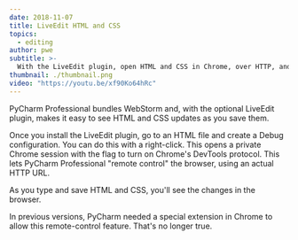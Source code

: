 ```yaml
---
date: 2018-11-07
title: LiveEdit HTML and CSS
topics:
  - editing
author: pwe
subtitle: >-
  With the LiveEdit plugin, open HTML and CSS in Chrome, over HTTP, and see updates as you save.
thumbnail: ./thumbnail.png
video: "https://youtu.be/xf90Ko64hRc"
---
```


PyCharm Professional bundles WebStorm and, with the optional LiveEdit plugin, makes it easy to see HTML and CSS updates as you save them.

Once you install the LiveEdit plugin, go to an HTML file and create a Debug configuration. You can do this with a right-click. This opens a private Chrome session with the flag to turn on Chrome's DevTools protocol. This lets PyCharm Professional "remote control" the browser, using an actual HTTP URL.

As you type and save HTML and CSS, you'll see the changes in the browser.

In previous versions, PyCharm needed a special extension in Chrome to allow this remote-control feature. That's no longer true.
